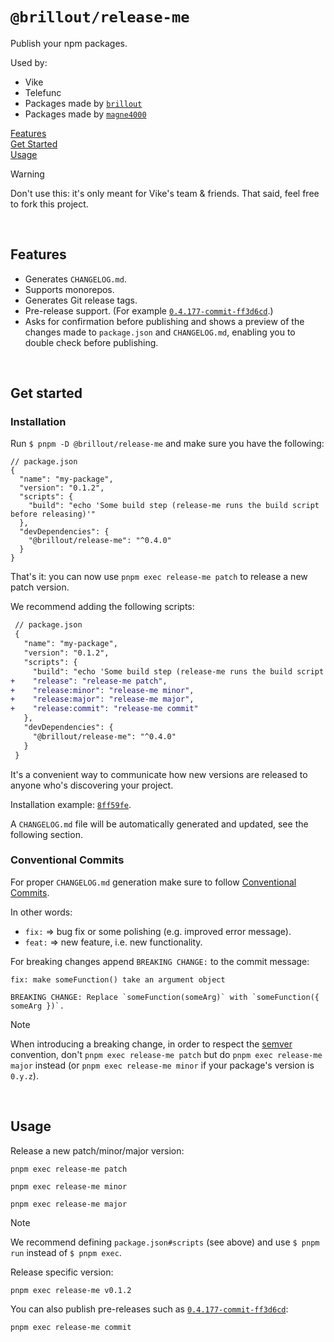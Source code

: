 # `@brillout/release-me`

Publish your npm packages.

Used by:
- Vike
- Telefunc
- Packages made by [`brillout`](https://github.com/brillout)
- Packages made by [`magne4000`](https://github.com/magne4000)

[Features](#features)  
[Get Started](#get-started)  
[Usage](#usage)  

> [!WARNING]
> Don't use this: it's only meant for Vike's team & friends. That said, feel free to fork this project.

<br/>


## Features

- Generates `CHANGELOG.md`.
- Supports monorepos.
- Generates Git release tags.
- Pre-release support. (For example [`0.4.177-commit-ff3d6cd`](https://www.npmjs.com/package/vike/v/0.4.177-commit-ff3d6cd).)
- Asks for confirmation before publishing and shows a preview of the changes made to `package.json` and `CHANGELOG.md`, enabling you to double check before publishing.

<br/>


## Get started

### Installation

Run `$ pnpm -D @brillout/release-me` and make sure you have the following:

```json5
// package.json
{
  "name": "my-package",
  "version": "0.1.2",
  "scripts": {
    "build": "echo 'Some build step (release-me runs the build script before releasing)'"
  },
  "devDependencies": {
    "@brillout/release-me": "^0.4.0"
  }
}
```

That's it: you can now use `pnpm exec release-me patch` to release a new patch version.

We recommend adding the following scripts:

```diff
 // package.json
 {
   "name": "my-package",
   "version": "0.1.2",
   "scripts": {
     "build": "echo 'Some build step (release-me runs the build script before releasing)'"
+    "release": "release-me patch",
+    "release:minor": "release-me minor",
+    "release:major": "release-me major",
+    "release:commit": "release-me commit"
   },
   "devDependencies": {
     "@brillout/release-me": "^0.4.0"
   }
 }
```

It's a convenient way to communicate how new versions are released to anyone who's discovering your project.

Installation example: [`8ff59fe`](https://github.com/brillout/test-e2e/commit/8ff59fea41c4956aeaf18b048a34faeaf98a47c5).

A `CHANGELOG.md` file will be automatically generated and updated, see the following section.

### Conventional Commits

For proper `CHANGELOG.md` generation make sure to follow [Conventional Commits](https://www.conventionalcommits.org).

In other words:

- `fix:` => bug fix or some polishing (e.g. improved error message).
- `feat:` => new feature, i.e. new functionality.

For breaking changes append `BREAKING CHANGE:` to the commit message:

```
fix: make someFunction() take an argument object

BREAKING CHANGE: Replace `someFunction(someArg)` with `someFunction({ someArg })`.
```

> [!NOTE]
> When introducing a breaking change, in order to respect the [semver](https://semver.org/) convention, don't `pnpm exec release-me patch` but do `pnpm exec release-me major` instead (or `pnpm exec release-me minor` if your package's version is `0.y.z`).

<br/>


## Usage

Release a new patch/minor/major version:

```shell
pnpm exec release-me patch
```
```shell
pnpm exec release-me minor
```
```shell
pnpm exec release-me major
```

> [!NOTE]
> We recommend defining `package.json#scripts` (see above) and use `$ pnpm run` instead of `$ pnpm exec`.

Release specific version:

```shell
pnpm exec release-me v0.1.2
```

You can also publish pre-releases such as [`0.4.177-commit-ff3d6cd`](https://www.npmjs.com/package/vike/v/0.4.177-commit-ff3d6cd):

```shell
pnpm exec release-me commit
```
